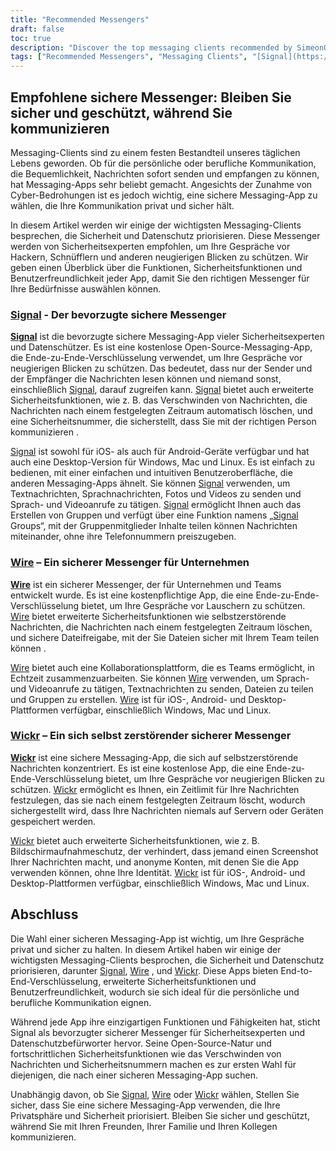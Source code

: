 ```yaml
---
title: "Recommended Messengers"
draft: false
toc: true
description: "Discover the top messaging clients recommended by SimeonOnSecurity. Stay secure and communicate with ease using [Signal](https://www.signal.org/), the preferred option, [Wire](https://wire.com/en/), and [Wickr](https://wickr.com/). Browse through the options and choose the right messenger for you."
tags: ["Recommended Messengers", "Messaging Clients", "[Signal](https://www.signal.org/)", "[Wire](https://wire.com/en/)", "[Wicker](https://[Wickr](https://wickr.com/).com/)", "SimeonOnSecurity", "Privacy-focused messaging", "Encrypted messaging"]
---
```

 ## Empfohlene sichere Messenger: Bleiben Sie sicher und geschützt, während Sie kommunizieren  Messaging-Clients sind zu einem festen Bestandteil unseres täglichen Lebens geworden. Ob für die persönliche oder berufliche Kommunikation, die Bequemlichkeit, Nachrichten sofort senden und empfangen zu können, hat Messaging-Apps sehr beliebt gemacht. Angesichts der Zunahme von Cyber-Bedrohungen ist es jedoch wichtig, eine sichere Messaging-App zu wählen, die Ihre Kommunikation privat und sicher hält.  In diesem Artikel werden wir einige der wichtigsten Messaging-Clients besprechen, die Sicherheit und Datenschutz priorisieren. Diese Messenger werden von Sicherheitsexperten empfohlen, um Ihre Gespräche vor Hackern, Schnüfflern und anderen neugierigen Blicken zu schützen. Wir geben einen Überblick über die Funktionen, Sicherheitsfunktionen und Benutzerfreundlichkeit jeder App, damit Sie den richtigen Messenger für Ihre Bedürfnisse auswählen können.  ### [Signal](https://www.signal.org/) - Der bevorzugte sichere Messenger  **[Signal](https://www.signal.org/)** ist die bevorzugte sichere Messaging-App vieler Sicherheitsexperten und Datenschützer. Es ist eine kostenlose Open-Source-Messaging-App, die Ende-zu-Ende-Verschlüsselung verwendet, um Ihre Gespräche vor neugierigen Blicken zu schützen. Das bedeutet, dass nur der Sender und der Empfänger die Nachrichten lesen können und niemand sonst, einschließlich [Signal](https://www.signal.org/), darauf zugreifen kann. [Signal](https://www.signal.org/) bietet auch erweiterte Sicherheitsfunktionen, wie z. B. das Verschwinden von Nachrichten, die Nachrichten nach einem festgelegten Zeitraum automatisch löschen, und eine Sicherheitsnummer, die sicherstellt, dass Sie mit der richtigen Person kommunizieren .  [Signal](https://www.signal.org/) ist sowohl für iOS- als auch für Android-Geräte verfügbar und hat auch eine Desktop-Version für Windows, Mac und Linux. Es ist einfach zu bedienen, mit einer einfachen und intuitiven Benutzeroberfläche, die anderen Messaging-Apps ähnelt. Sie können [Signal](https://www.signal.org/) verwenden, um Textnachrichten, Sprachnachrichten, Fotos und Videos zu senden und Sprach- und Videoanrufe zu tätigen. [Signal](https://www.signal.org/) ermöglicht Ihnen auch das Erstellen von Gruppen und verfügt über eine Funktion namens „[Signal](https://www.signal.org/) Groups“, mit der Gruppenmitglieder Inhalte teilen können Nachrichten miteinander, ohne ihre Telefonnummern preiszugeben.  ### [Wire](https://wire.com/en/) – Ein sicherer Messenger für Unternehmen  **[Wire](https://wire.com/en/)** ist ein sicherer Messenger, der für Unternehmen und Teams entwickelt wurde. Es ist eine kostenpflichtige App, die eine Ende-zu-Ende-Verschlüsselung bietet, um Ihre Gespräche vor Lauschern zu schützen. [Wire](https://wire.com/en/) bietet erweiterte Sicherheitsfunktionen wie selbstzerstörende Nachrichten, die Nachrichten nach einem festgelegten Zeitraum löschen, und sichere Dateifreigabe, mit der Sie Dateien sicher mit Ihrem Team teilen können .  [Wire](https://wire.com/en/) bietet auch eine Kollaborationsplattform, die es Teams ermöglicht, in Echtzeit zusammenzuarbeiten. Sie können [Wire](https://wire.com/en/) verwenden, um Sprach- und Videoanrufe zu tätigen, Textnachrichten zu senden, Dateien zu teilen und Gruppen zu erstellen. [Wire](https://wire.com/en/) ist für iOS-, Android- und Desktop-Plattformen verfügbar, einschließlich Windows, Mac und Linux.  ### [Wickr](https://wickr.com/) – Ein sich selbst zerstörender sicherer Messenger  **[Wickr](https://wickr.com/)** ist eine sichere Messaging-App, die sich auf selbstzerstörende Nachrichten konzentriert. Es ist eine kostenlose App, die eine Ende-zu-Ende-Verschlüsselung bietet, um Ihre Gespräche vor neugierigen Blicken zu schützen. [Wickr](https://wickr.com/) ermöglicht es Ihnen, ein Zeitlimit für Ihre Nachrichten festzulegen, das sie nach einem festgelegten Zeitraum löscht, wodurch sichergestellt wird, dass Ihre Nachrichten niemals auf Servern oder Geräten gespeichert werden.  [Wickr](https://wickr.com/) bietet auch erweiterte Sicherheitsfunktionen, wie z. B. Bildschirmaufnahmeschutz, der verhindert, dass jemand einen Screenshot Ihrer Nachrichten macht, und anonyme Konten, mit denen Sie die App verwenden können, ohne Ihre Identität. [Wickr](https://wickr.com/) ist für iOS-, Android- und Desktop-Plattformen verfügbar, einschließlich Windows, Mac und Linux.  ## Abschluss  Die Wahl einer sicheren Messaging-App ist wichtig, um Ihre Gespräche privat und sicher zu halten. In diesem Artikel haben wir einige der wichtigsten Messaging-Clients besprochen, die Sicherheit und Datenschutz priorisieren, darunter [Signal](https://www.signal.org/), [Wire](https://wire.com/en/) , und [Wickr](https://wickr.com/). Diese Apps bieten End-to-End-Verschlüsselung, erweiterte Sicherheitsfunktionen und Benutzerfreundlichkeit, wodurch sie sich ideal für die persönliche und berufliche Kommunikation eignen.  Während jede App ihre einzigartigen Funktionen und Fähigkeiten hat, sticht Signal als bevorzugter sicherer Messenger für Sicherheitsexperten und Datenschutzbefürworter hervor. Seine Open-Source-Natur und fortschrittlichen Sicherheitsfunktionen wie das Verschwinden von Nachrichten und Sicherheitsnummern machen es zur ersten Wahl für diejenigen, die nach einer sicheren Messaging-App suchen.  Unabhängig davon, ob Sie [Signal](https://www.signal.org/), [Wire](https://wire.com/en/) oder [Wickr](https://wickr.com/) wählen, Stellen Sie sicher, dass Sie eine sichere Messaging-App verwenden, die Ihre Privatsphäre und Sicherheit priorisiert. Bleiben Sie sicher und geschützt, während Sie mit Ihren Freunden, Ihrer Familie und Ihren Kollegen kommunizieren.